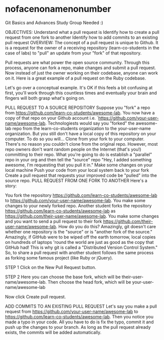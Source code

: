 # nofacenonamenonumber
Git Basics and Advances Study Group Needed :)

OBJECTIVES:
Understand what a pull request is
Identify how to create a pull request from one fork to another
Identify how to add commits to an existing pull request
OVERVIEW:
The concept of a pull request is unique to Github. It is a request for the
owner of a receiving repository (learn-co-students in the case of labs) to
"pull" an update from your "fork" of that repository.

Pull requests are what power the open source community. Through this process,
anyone can fork a repo, make changes and submit a pull request. Now instead of
just the owner working on their codebase, anyone can work on it. Here is
a great example of a pull request on the Ruby codebase.

Let's go over a conceptual example. It's OK if this feels a bit confusing at
first, you'll work through this countless times and eventually your brain
and fingers will both grasp what's going on.

PULL REQUEST TO A SOURCE REPOSITORY
Suppose you "fork" a repo from https://github.com/learn-co-students/awesome-lab.
You now have a copy of that repo on your Github account i.e. `https://github.com/your-user-name/awesome-lab. Technologiests would say you "forked" the awesome-lab repo from the learn-co-students organization to the your-user-name organization.
But you still don't have a local copy of this repository on your computer. To do so you will...
Clone from your fork to your computer. There's no reason you couldn't clone from the original repo. However, most repo owners don't want random people on the Internet (that's you!) committing to their repo. What you're going to do is establish a "parallel" repo in your org and then tell the "source" repo "Hey, I added something awesome, I'm requesting that you pull it in."
Make some changes on your local machine
Push your code from your local system back to your fork
Create a pull request that requests your improved code be "pulled" into the source repo.
PULL REQUEST FROM ONE FORK TO ANOTHER
Here's a story:

You fork the repository https://github.com/learn-co-students/awesome-lab to https://github.com/your-user-name/awesome-lab.
You make some changes to your newly forked repo.
Another student forks the repository https://github.com/learn-co-students/awesome-lab as https://github.com/their-user-name/awesome-lab.
You make some changes and you want to send a pull request to their fork https://github.com/their-user-name/awesome-lab. How do you do this?
Amazingly, git doesn't care whether one repository is the "source" or is
"another fork of the source." Amazingly, if GitHub were to be wiped off the
earth tomorrow, local copies on hundreds of laptops 'round the world are just
as good as the copy that GitHub had! This is why git is called a
"Distributed Version Control System." So, to share a pull request with another
student follows the same process as forking some famous project (like Ruby or
jQuery).

STEP 1
Click on the New Pull Request button.



STEP 2
Here you can choose the base fork, which will be their-user-name/awesome-lab.
Then choose the head fork, which will be your-user-name/awesome-lab

Now click Create pull request.



ADD COMMITS TO AN EXISTING PULL REQUEST
Let's say you make a pull request from
https://github.com/your-user-name/awesome-lab to
https://github.com/learn-co-students/awesome-lab. Then you notice you made a
typo in your code. All you have to do is fix the typo, commit it and push up
the changes to your branch. As long as the pull request already exists, the
commits will be added automatically.
